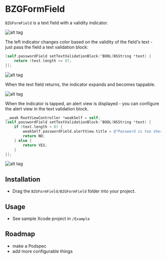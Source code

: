 # BZGFormField

`BZGFormField` is a text field with a validity indicator.

![alt tag](https://raw.github.com/benzguo/BZGFormField/master/Screenshots/1.png)

The left indicator changes color based on the validity of the field's text - just pass the field a text validation block:

```objective-c
[self.passwordField setTextValidationBlock:^BOOL(NSString *text) {
    return (text.length >= 8);
}];
```

![alt tag](https://raw.github.com/benzguo/BZGFormField/master/Screenshots/2.png)

When the text field returns, the indicator expands and becomes tappable.

![alt tag](https://raw.github.com/benzguo/BZGFormField/master/Screenshots/3.png)

When the indicator is tapped, an alert view is displayed - you can configure the alert view in the text validation block.

```objective-c
__weak RootViewController *weakSelf = self;
[self.passwordField setTextValidationBlock:^BOOL(NSString *text) {
    if (text.length < 8) {
        weakSelf.passwordField.alertView.title = @"Password is too short";
        return NO;
    } else {
        return YES;
    }
}];
```

![alt tag](https://raw.github.com/benzguo/BZGFormField/master/Screenshots/4.png)

## Installation

* Drag the `BZGFormField/BZGFormField` folder into your project.

## Usage

* See sample Xcode project in `/Example`

## Roadmap

* make a Podspec
* add more configurable things
